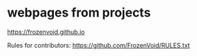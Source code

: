 # webpages from projects
https://frozenvoid.github.io


Rules for contributors: https://github.com/FrozenVoid/RULES.txt
